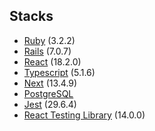 ## Stacks
- [Ruby](https://www.ruby-lang.org/en/) (3.2.2)
- [Rails](https://rubyonrails.org/) (7.0.7)
- [React](https://react.dev/) (18.2.0)
- [Typescript](https://www.typescriptlang.org/) (5.1.6)
- [Next](https://nextjs.org/) (13.4.9)
- [PostgreSQL](https://www.postgresql.org/)
- [Jest](https://jestjs.io/) (29.6.4)
- [React Testing Library](https://testing-library.com/) (14.0.0)